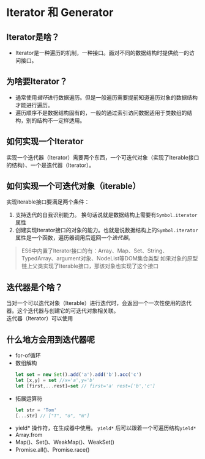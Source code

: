 # Iterator 和 Generator
## Iterator是啥？ 
- Iterator是一种遍历的机制，一种接口。面对不同的数据结构时提供统一的访问接口。

## 为啥要Iterator？
- 通常使用*循环*进行数据遍历。但是一般遍历需要提前知道遍历对象的数据结构才能进行遍历。
- 遍历顺序不是数据结构固有的，一般的通过索引访问数据适用于类数组的结构，别的结构不一定样适用。  

## 如何实现一个Iterator
实现一个迭代器（Iterator）需要两个东西，一个可迭代对象（实现了Iterable接口的结构）、一个是迭代器（Iterator）。
## 如何实现一个可迭代对象（iterable）
实现iterable接口要满足两个条件：
1. 支持迭代的自我识别能力。 换句话说就是数据结构上需要有`Symbol.iterator`属性
2. 创建实现Iterator接口的对象的能力。也就是说数据结构上的`Symbol.iterator`属性是一个函数，遍历器调用后返回一个*迭代器*。
> ES6中内置了Iterator接口的有：Array、Map、Set、String、TypedArray、argument对象、NodeList等DOM集合类型
> 如果对象的原型链上父类实现了Iterable接口，那该对象也实现了这个接口

## 迭代器是个啥？
当对一个可以迭代对象（Iterable）进行迭代时，会返回一个一次性使用的迭代器。这个迭代器与创建它的可迭代对象相关联。  
迭代器（Iterator）可以使用


## 什么地方会用到迭代器呢
- for-of循环
- 数组解构
    ```js
    let set = new Set().add('a').add('b').acc('c')
    let [x,y] = set //x='a',y='b'
    let [first,...rest]=set // first='a' rest=['b','c']
    ```
- 拓展运算符
    ```js
    let str = 'Tom'
    [...str] // ["T", "o", "m"]
    ```
- yield* 操作符，在生成器中使用。 `yield*` 后可以跟着一个可遍历结构`yield*`
- Array.from
- Map()、Set()、WeakMap()、WeakSet()
- Promise.all()、Promise.race()
 
